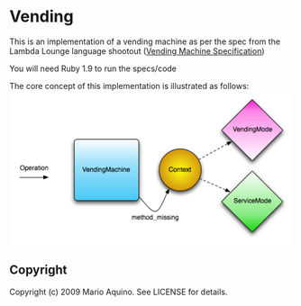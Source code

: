Vending
=======

This is an implementation of a vending machine as per the spec from the Lambda Lounge language shootout ([Vending Machine Specification](http://stllambdalounge.files.wordpress.com/2009/03/vendingmachinespecification.pdf))

You will need Ruby 1.9 to run the specs/code

The core concept of this implementation is illustrated as follows:  
![delegation strategy](/doc/core.png "Context Modules delegated to for operations")

Copyright
---------

Copyright (c) 2009 Mario Aquino. See LICENSE for details.
